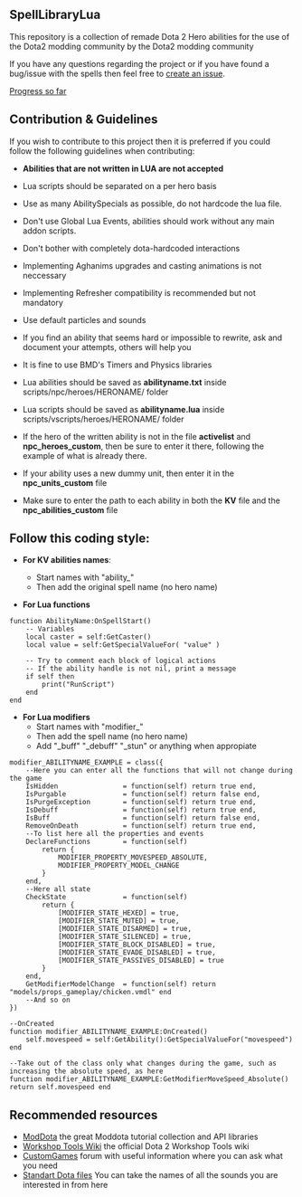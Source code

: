 ## **SpellLibraryLua** 

This repository is a collection of remade Dota 2 Hero abilities for the use of the Dota2 modding community by the Dota2 modding community

If you have any questions regarding the project or if you have found a bug/issue with the spells then feel free to [create an issue](https://github.com/vulkantsk/SpellLibraryLua/issues/new).

[Progress so far](https://docs.google.com/spreadsheets/d/1By8Ccpom5_8i80zciTsneFfCjUOXsWzBDa0Clo9QKWQ/edit#gid=0)

## **Contribution & Guidelines** 

If you wish to contribute to this project then it is preferred if you could follow the following guidelines when contributing:

* **Abilities that are not written in LUA are not accepted**

* Lua scripts should be separated on a per hero basis

* Use as many AbilitySpecials as possible, do not hardcode the lua file.

* Don't use Global Lua Events, abilities should work without any main addon scripts.

* Don't bother with completely dota-hardcoded interactions

* Implementing Aghanims upgrades and casting animations is not neccessary

* Implementing Refresher compatibility is recommended but not mandatory

* Use default particles and sounds

* If you find an ability that seems hard or impossible to rewrite, ask and document your attempts, others will help you

* It is fine to use BMD's Timers and Physics libraries

* Lua abilities should be saved as **abilityname.txt** inside scripts/npc/heroes/HERONAME/ folder

* Lua scripts should be saved as **abilityname.lua** inside scripts/vscripts/heroes/HERONAME/ folder

* If the hero of the written ability is not in the file **activelist** and **npc_heroes_custom**, then be sure to enter it there, following the example of what is already there.

* If your ability uses a new dummy unit, then enter it in the **npc_units_custom** file

* Make sure to enter the path to each ability in both the **KV** file and the **npc_abilities_custom** file

## **Follow this coding style**:

* **For KV abilities names**:
  * Start names with "ability_"
  * Then add the original spell name (no hero name)

* **For Lua functions**

```
function AbilityName:OnSpellStart()
    -- Variables
    local caster = self:GetCaster()
    local value = self:GetSpecialValueFor( "value" )

    -- Try to comment each block of logical actions
    -- If the ability handle is not nil, print a message
    if self then
        print("RunScript")
    end
end
```

* **For Lua modifiers**
  * Start names with "modifier_"
  * Then add the spell name (no hero name)
  * Add "_buff" "_debuff" "_stun" or anything when appropiate

```
modifier_ABILITYNAME_EXAMPLE = class({
    --Here you can enter all the functions that will not change during the game
    IsHidden                = function(self) return true end,
    IsPurgable              = function(self) return false end,
    IsPurgeException 		= function(self) return true end,
    IsDebuff                = function(self) return true end,
    IsBuff                  = function(self) return false end,
    RemoveOnDeath           = function(self) return true end,
    --To list here all the properties and events
    DeclareFunctions        = function(self)
        return {
			MODIFIER_PROPERTY_MOVESPEED_ABSOLUTE,
			MODIFIER_PROPERTY_MODEL_CHANGE
        }
    end,
    --Here all state
    CheckState				= function(self)
    	return {
    		[MODIFIER_STATE_HEXED] = true,
    		[MODIFIER_STATE_MUTED] = true,
			[MODIFIER_STATE_DISARMED] = true,
			[MODIFIER_STATE_SILENCED] = true,
			[MODIFIER_STATE_BLOCK_DISABLED] = true,
			[MODIFIER_STATE_EVADE_DISABLED] = true,
			[MODIFIER_STATE_PASSIVES_DISABLED] = true
    	}
    end,
    GetModifierModelChange 	= function(self) return "models/props_gameplay/chicken.vmdl" end
    --And so on
})

--OnCreated
function modifier_ABILITYNAME_EXAMPLE:OnCreated()
	self.movespeed = self:GetAbility():GetSpecialValueFor("movespeed")
end

--Take out of the class only what changes during the game, such as increasing the absolute speed, as here
function modifier_ABILITYNAME_EXAMPLE:GetModifierMoveSpeed_Absolute() return self.movespeed end
```

## Recommended resources

* [ModDota](https://moddota.com/) the great Moddota tutorial collection and API libraries
* [Workshop Tools Wiki](https://developer.valvesoftware.com/wiki/Dota_2_Workshop_Tools) the official Dota 2 Workshop Tools wiki
* [CustomGames](https://customgames.ru/forum/) forum with useful information where you can ask what you need
* [Standart Dota files](https://github.com/SteamDatabase/GameTracking-Dota2/tree/master/game/dota/pak01_dir) You can take the names of all the sounds you are interested in from here
